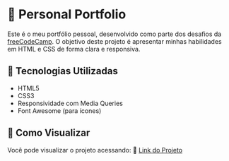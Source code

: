 # 💼 Personal Portfolio

Este é o meu portfólio pessoal, desenvolvido como parte dos desafios da [freeCodeCamp](https://www.freecodecamp.org/). O objetivo deste projeto é apresentar minhas habilidades em HTML e CSS de forma clara e responsiva.

## 🚀 Tecnologias Utilizadas

- HTML5
- CSS3
- Responsividade com Media Queries
- Font Awesome (para ícones)

## 📁 Como Visualizar

Você pode visualizar o projeto acessando:
🔗 [Link do Projeto](https://ar-santos.github.io/Personal-Portfolio/)
